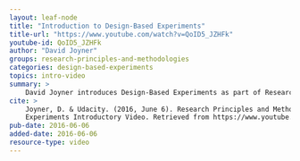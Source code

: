 ```yaml
---
layout: leaf-node
title: "Introduction to Design-Based Experiments"
title-url: "https://www.youtube.com/watch?v=QoID5_JZHFk"
youtube-id: QoID5_JZHFk
author: "David Joyner"
groups: research-principles-and-methodologies
categories: design-based-experiments
topics: intro-video
summary: >
    David Joyner introduces Design-Based Experiments as part of Research Principles and Methodologies.
cite: >
    Joyner, D. & Udacity. (2016, June 6). Research Principles and Methodologies: Design-Based
    Experiments Introductory Video. Retrieved from https://www.youtube.com/watch?v=QoID5_JZHFk
pub-date: 2016-06-06
added-date: 2016-06-06
resource-type: video
---
```

